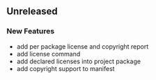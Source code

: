 ## Unreleased

### New Features

- add per package license and copyright report
- add license command
- add declared licenses into project package
- add copyright support to manifest
